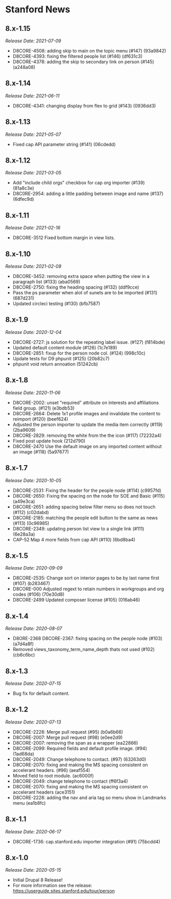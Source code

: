 # Stanford News

8.x-1.15
--------------------------------------------------------------------------------
_Release Date: 2021-07-09_

- D8CORE-4508: adding skip to main on the topic menu (#147) (93a9842)
- D8CORE-4393: fixing the filtered people list (#146) (df631c3)
- D8CORE-4378: adding the skip to secondary link on person (#145) (a248a08)

8.x-1.14
--------------------------------------------------------------------------------
_Release Date: 2021-06-11_

- D8CORE-4341: changing display from flex to grid (#143) (0936dd3)

8.x-1.13
--------------------------------------------------------------------------------
_Release Date: 2021-05-07_

- Fixed cap API parameter string (#141) (06cdedd)

8.x-1.12
--------------------------------------------------------------------------------
_Release Date: 2021-03-05_

- Add "include child orgs" checkbox for cap org importer (#139) (81a8c3e)
- D8C0RE-2954: adding a little padding between image and name (#137) (6dfec9d)

8.x-1.11
--------------------------------------------------------------------------------
_Release Date: 2021-02-16_

- D8CORE-3512 Fixed bottom margin in view lists.

8.x-1.10
--------------------------------------------------------------------------------
_Release Date: 2021-02-08_

- D8CORE-3452: removing extra space when putting the view in a paragraph list (#133) (aba0569)
- D8CORE-2750: fixing the heading spacing (#132) (ddf9cce)
- Pass the ps parameter when alot of sunets are to be imported (#131) (687d231)
- Updated circleci testing (#130) (bfb7587)

8.x-1.9
--------------------------------------------------------------------------------
_Release Date: 2020-12-04_

- D8CORE-2727: js solution for the repeating label issue. (#127) (f814bde)
- Updated default content module (#126) (1c7e189)
- D8CORE-2851: fixup for the person node col. (#124) (998c10c)
- Update tests for D9 phpunit (#125) (20b82c7)
- phpunit void return annoation (51242cb)

8.x-1.8
--------------------------------------------------------------------------------
_Release Date: 2020-11-06_

- D8CORE-2002: unset "required" attribute on interests and affiliations field group. (#121) (e3bdb53)
- D8CORE-2664: Delete 1x1 profile images and invalidate the content to reimport (#120) (beef624)
- Adjusted the person importer to update the media item correctly (#119) (2ba9609)
- D8CORE-2829: removing the white from the the icon (#117) (72232a4)
- Fixed post update hook (212d790)
- D8CORE-2470 Use the default image on any imported content without an image (#118) (5a97677)

8.x-1.7
--------------------------------------------------------------------------------
_Release Date: 2020-10-05_

- D8CORE-2531: Fixing the header for the people node (#114) (c9957fd)
- D8CORE-2650: Fixing the spacing on the node for SOE and Basic (#115) (a49e3ca)
- D8CORE-2651: adding spacing below filter menu so does not touch (#112) (c02dabd)
- D8CORE-2185: matching the people edit button to the same as news (#113) (0c96985)
- D8CORE-2349: updating person list view to a single link (#111) (6e28a3a)
- CAP-52 Map 4 more fields from cap API (#110) (6bd8ba4)

8.x-1.5
--------------------------------------------------------------------------------
_Release Date: 2020-09-09_

- D8CORE-2535: Change sort on interior pages to be by last name first (#107) (b283467)
- D8CORE-000 Adjusted regext to retain numbers in workgroups and org codes (#106) (70e30d8)
- D8CORE-2499 Updated composer license (#105) (016ab46)

8.x-1.4
--------------------------------------------------------------------------------
_Release Date: 2020-08-07_

- D8ORE-2368 D8CORE-2367: fixing spacing on the people node (#103) (a7d4a8f)
- Removed views_taxonomy_term_name_depth thats not used (#102) (cb6c6bc)

8.x-1.3
--------------------------------------------------------------------------------
_Release Date: 2020-07-15_

- Bug fix for default content.

8.x-1.2
--------------------------------------------------------------------------------
_Release Date: 2020-07-13_

- D8CORE-2228: Merge pull request (#95) (b0a6b66)
- D8CORE-2007: Merge pull request (#98) (e0ee2d9)
- D8CORE-2007: removing the span as a wrapper (ea22866)
- D8CORE-2099: Required fields and default profile image. (#94) (1ad68da)
- D8CORE-2049: Change telephone to contact. (#97) (63263d0)
- D8CORE-2070: fixing and making the MS spacing consistent on accelerant headers. (#96) (aeaf554)
- Moved field to root module. (ac6000f)
- D8CORE-2049: change telephone to contact (ff6f3a4)
- D8CORE-2070: fixing and making the MS spacing consistent on accelerant headers (ace3151)
- D8CORE-2228: adding the nav and aria tag so menu show in Landmarks menu (ea1b8fc)

8.x-1.1
--------------------------------------------------------------------------------
_Release Date: 2020-06-17_

- D8CORE-1736: cap.stanford.edu importer integration (#91) (75bcdd4)

8.x-1.0
--------------------------------------------------------------------------------
_Release Date: 2020-05-15_

- Initial Drupal 8 Release!
- For more information see the release: https://userguide.sites.stanford.edu/tour/person
